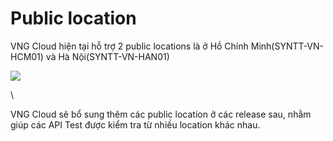 # Public location

VNG Cloud hiện tại hỗ trợ 2 public locations là ở Hồ Chính Minh(SYNTT-VN-HCM01) và Hà Nội(SYNTT-VN-HAN01)

![](https://docs.vngcloud.vn/download/attachments/59803722/image2022-8-29\_17-49-3.png?version=1\&modificationDate=1686544703000\&api=v2)

\


VNG Cloud sẽ bổ sung thêm các public location ở các release sau, nhằm giúp các API Test được kiểm tra từ nhiều location khác nhau.
